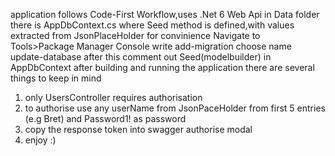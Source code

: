 application follows Code-First Workflow,uses .Net 6 Web Api
in Data folder there is AppDbContext.cs where Seed method is defined,with values extracted from JsonPlaceHolder for convinience
Navigate to Tools>Package Manager Console
write add-migration
choose name
update-database
after this comment out Seed(modelbuilder) in AppDbContext
after building and running the application there are several things to keep in mind
1) only UsersController requires authorisation
2) to authorise use any userName  from JsonPaceHolder from first 5 entries (e.g Bret) and Password1! as password
3) copy the response token into swagger authorise modal
4) enjoy :)
